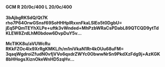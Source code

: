 #### GCM R 20/0c/400 L 20/0c/400
**3bAjbgRKSdQ/Qt7K**<br/>**rho7P64OrwGSnsf69SoHHHpIRxxnFkaLSlEo5t0DgbU=**<br/>**jEq5PQmTEYhXLPe+uftk3vWnded+MhPzbWRaCsPDabL89QTCQD9ytTdKLEW8ZrdLhM0bdow6DvpDuY5v...**<br/><br/>
**McTlKK8u/aVUWcRu**<br/>**RKkFZOc4lx9XrRgKMKL/h/m1niVkaN1Rr4kOUu68uFM=**<br/>**3qaqWgdroiZfudN0vfjVVo6qxdrZWYc0ObwwNrSn9PkdXzFdg9j+AzKGK8bHHogsXiznOkeWnHD5zqHv...**
